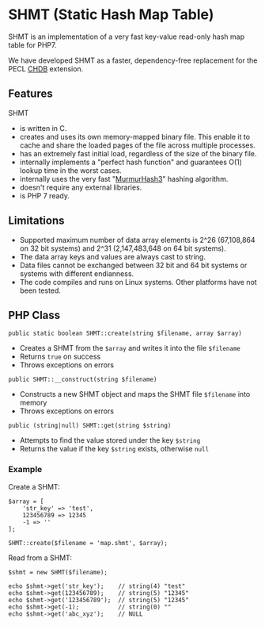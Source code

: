 
# SHMT (Static Hash Map Table)

SHMT is an implementation of a very fast key-value read-only
hash map table for PHP7.

We have developed SHMT as a faster, dependency-free replacement for the PECL
[CHDB](https://pecl.php.net/package/chdb) extension.

## Features

SHMT

* is written in C.
* creates and uses its own memory-mapped binary file. This
  enable it to cache and share the loaded pages of the
  file across multiple processes.
* has an extremely fast initial load, regardless of the
  size of the binary file.
* internally implements a "perfect hash function" and
  guarantees O(1) lookup time in the worst cases.
* internally uses the very fast "[MurmurHash3](https://en.wikipedia.org/wiki/MurmurHash)"
  hashing algorithm.
* doesn't require any external libraries.
* is PHP 7 ready.


## Limitations

* Supported maximum number of data array elements is
  2^26 (67,108,864 on 32 bit systems) and 2^31 (2,147,483,648
  on 64 bit systems).
* The data array keys and values are always cast to string.
* Data files cannot be exchanged between 32 bit and 64 bit 
  systems or systems with different endianness.
* The code compiles and runs on Linux systems. Other platforms
  have not been tested.


## PHP Class

```
public static boolean SHMT::create(string $filename, array $array)
```

* Creates a SHMT from the `$array` and writes it into the file `$filename`
* Returns `true` on success
* Throws exceptions on errors


```
public SHMT::__construct(string $filename)
```

* Constructs a new SHMT object and maps the SHMT file `$filename` into memory
* Throws exceptions on errors


```
public (string|null) SHMT::get(string $string)
```

* Attempts to find the value stored under the key `$string`
* Returns the value if the key `$string` exists, otherwise `null`


### Example

Create a SHMT:

```
$array = [
	'str_key' => 'test',
	123456789 => 12345
	-1 => ''
];

SHMT::create($filename = 'map.shmt', $array);
```

Read from a SHMT:

```
$shmt = new SHMT($filename);

echo $shmt->get('str_key');    // string(4) "test"
echo $shmt->get(123456789);    // string(5) "12345"
echo $shmt->get('123456789');  // string(5) "12345"
echo $shmt->get(-1);           // string(0) ""
echo $shmt->get('abc_xyz');    // NULL
```
